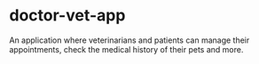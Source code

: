 # doctor-vet-app
An application where veterinarians and patients can manage their appointments, check the medical history of their pets and more.
